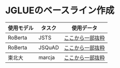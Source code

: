 <h1>JGLUEのベースライン作成</h1>

<table>
    <thead>
        <tr>
            <th>使用モデル</th>
            <th>タスク</th>
            <th>使用データ</th>
        </tr>
    </thead>
    <tbody>
        <tr>
            <td>RoBerta</td>
            <td>JSTS</td>
            <td><a href="https://github.com/yahoojapan/JGLUE/tree/main/datasets/jsts-v1.1">ここから一部抜粋</a></td>
        </tr>
    </tbody>
    <tbody>
        <tr>
            <td>RoBerta</td>
            <td>JSQuAD</td>
            <td><a href="https://github.com/yahoojapan/JGLUE/tree/main/datasets/jsquad-v1.1">ここから一部抜粋</a></td>
        </tr>
    </tbody>
    <tbody>
        <tr>
            <td>東北大</td>
            <td>marcja</td>
            <td><a href="https://huggingface.co/datasets/shunk031/JGLUE">ここから一部抜粋</a></td>
        </tr>
    </tbody>
</table>